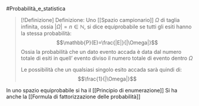 #Probabilità_e_statistica 
>[!Definizione] Definizione:
>Uno [[Spazio campionario]] $\Omega$ di taglia infinita, ossia $|\Omega|=n\in \mathbb{N}$, si dice equiprobabile se tutti gli esiti hanno la stessa probabilità:
>$$\mathbb{P}(E)=\frac{|E|}{|\Omega|}$$
>Ossia la probabilità che un dato evento accada è data dal numero totale di esiti in quell’ evento diviso il numero totale di evento dentro $\Omega$
>
>Le possibilità che un qualsiasi singolo esito accada sarà quindi di:
>$$\frac{1}{|\Omega|}$$

In uno spazio equiprobabile si ha il [[Principio di enumerazione]]
Si ha anche la [[Formula di fattorizzazione delle probabilità]]